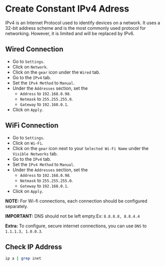 # Create Constant IPv4 Adress

IPv4 is an Internet Protocol used to identify devices on a network. It uses a 32-bit address scheme and is the most commonly used protocol for networking. However, it is limited and will be replaced by IPv6.

## Wired Connection

- Go to `Settings`.
- Click on `Network`.
- Click on the `gear` icon under the `Wired` tab.
- Go to the `IPv4` tab.
- Set the `IPv4 Method` to `Manual`.
- Under the `Addresses` section, set the
  - `Address` to `192.168.0.98`.
  - `Netmask` to `255.255.255.0`.
  - `Gateway` to `192.168.0.1`.
- Click on `Apply`.

## WiFi Connection

- Go to `Settings`.
- Click on `Wi-Fi`.
- Click on the `gear` icon next to your `Selected Wi-Fi Name` under the `Visible Networks` tab.
- Go to the `IPv4` tab.
- Set the `IPv4 Method` to `Manual`.
- Under the `Addresses` section, set the
  - `Address` to `192.168.0.98`.
  - `Netmask` to `255.255.255.0`.
  - `Gateway` to `192.168.0.1`.
- Click on `Apply`.

**NOTE:** For Wi-fi connections, each connection should be configured separately.

**IMPORTANT:** DNS should not be left empty.Ex: `8.8.8.8, 8.8.4.4`

**Extra:** To configure, secure internet connections, you can use `DNS` to `1.1.1.3, 1.0.0.3`.

## Check IP Address

```bash
ip a | grep inet
```
